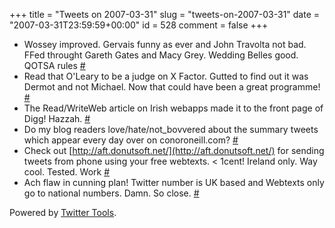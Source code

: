 +++
title = "Tweets on 2007-03-31"
slug = "tweets-on-2007-03-31"
date = "2007-03-31T23:59:59+00:00"
id = 528
comment = false
+++

*   Wossey improved. Gervais funny as ever and John Travolta not bad. FFed throught Gareth Gates and Macy Grey. Wedding Belles good. QOTSA rules [#](http://twitter.com/conoro/statuses/16303431)
*   Read that O'Leary to be a judge on X Factor. Gutted to find out it was Dermot and not Michael. Now that could have been a great programme! [#](http://twitter.com/conoro/statuses/16488541)
*   The Read/WriteWeb article on Irish webapps made it to the front page of Digg! Hazzah. [#](http://twitter.com/conoro/statuses/16490161)
*   Do my blog readers love/hate/not_bovvered about the summary tweets which appear every day over on conoroneill.com? [#](http://twitter.com/conoro/statuses/16497571)
*   Check out [http://aft.donutsoft.net/](http://aft.donutsoft.net/) for sending tweets from phone using your free webtexts. &lt; 1cent! Ireland only. Way cool. Tested. Work [#](http://twitter.com/conoro/statuses/16517031)
*   Ach flaw in cunning plan! Twitter number is UK based and Webtexts only go to national numbers. Damn. So close. [#](http://twitter.com/conoro/statuses/16518441)

Powered by [Twitter Tools](http://alexking.org/projects/wordpress).
